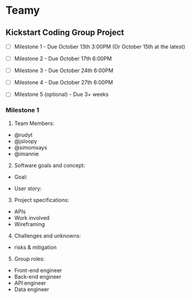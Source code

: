# Teamy
## Kickstart Coding Group Project 
- [ ] Milestone 1 - Due October 13th 3:00PM (Or October 15th at the latest)
- [ ] Milestone 2 - Due October 17th 6:00PM 
- [ ] Milestone 3 - Due October 24th 6:00PM
- [ ] Milestone 4 - Due October 27th 6:00PM
- [ ] Milestone 5 (optional) - Due 3+ weeks

 
 
### Milestone 1
1. Team Members:
- @rudyt
- @jsloopy
- @simomsays
- @imannie
  
2. Software goals and concept:
- Goal:

- User story:
 
3. Project specifications:
- APIs
- Work involved
- Wireframing

4. Challenges and unknowns:
- risks & mitigation

5. Group roles:
- Front-end engineer
- Back-end engineer
- API engineer
- Data engineer
